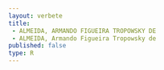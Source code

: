 ```yaml
---
layout: verbete
title:
 - ALMEIDA, ARMANDO FIGUEIRA TROPOWSKY DE
 - ALMEIDA, Armando Figueira Tropowsky de
published: false
type: R
---
```



